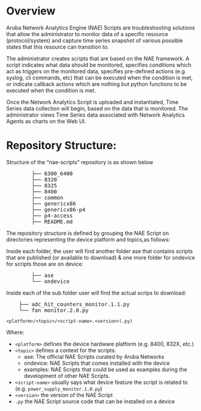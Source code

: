 # Overview


Aruba Network Analytics Engine (NAE) Scripts are troubleshooting solutions that 
allow the administrator to monitor data of a specific resource
(protocol/system) and capture time series snapshot of various possible
states that this resource can transition to.

The administrator creates scripts that are based on the NAE framework. A script 
indicates what data should be monitored, specifies conditions which act as 
triggers on the monitored data, specifies pre-defined actions 
(e.g. syslog, cli commands, etc) that can be executed when the condition is
met, or indicate callback actions which are nothing but python functions to
be executed when the condition is met.

Once the Network Analytics Script is uploaded and instantiated, Time Series
data collection will begin, based on the data that is monitored. The 
administrator views Time Series data associated with Network Analytics Agents
as charts on the Web UI.

# Repository Structure:

Structure of the “nae-scripts” repository is as shown below
<pre>
        ├── 6300_6400
        ├── 8320
        ├── 8325
        ├── 8400
        ├── common
        ├── genericx86
        ├── genericx86-p4
        ├── p4-access
        ├── README.md
</pre>
The repository structure is defined by grouping the NAE Script  on directories
representing the device platform and topics,as follows:

Inside each folder, the user will find another folder ase that contains scripts
that are published (or available to download) & one more folder for ondevice for
scripts those are on device:

<pre>
        ├── ase
        └── ondevice
</pre>

Inside each of the sub folder user will find the actual scrips to download:
 
<pre>
	├── adc_hit_counters_monitor.1.1.py
	└── fan_monitor.2.0.py
</pre>

`<platform>/<topic>/<script-name>.<version>(.py)`

Where:
 
  * `<platform>` defines the device hardware platform (e.g. 8400, 832X, etc.)
  * `<topic>` defines a context for the scripts:
    * ase: The official NAE Scripts curated by Aruba Networks
    * ondevice: NAE Scripts that comes installed with the device
    * examples: NAE Scripts that could be used as examples during the development of other NAE Scripts.
  * `<script-name>` usually says what device feature the script is related to (e.g. `power_supply_monitor.1.0.py`)
  * `<version>` the version of the NAE Script
  * `.py` the NAE Script source code that can be installed on a device


